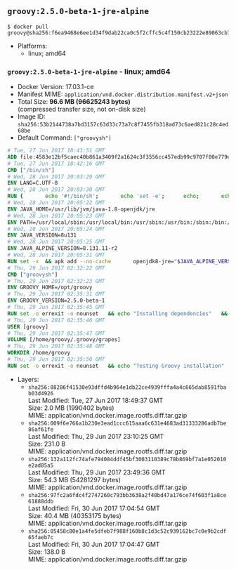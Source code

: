 ## `groovy:2.5.0-beta-1-jre-alpine`

```console
$ docker pull groovy@sha256:f6ea9468e6ee1d34f9dab22ca0c5f2cffc5c4f150cb23222e89063cb7ec80814
```

-	Platforms:
	-	linux; amd64

### `groovy:2.5.0-beta-1-jre-alpine` - linux; amd64

-	Docker Version: 17.03.1-ce
-	Manifest MIME: `application/vnd.docker.distribution.manifest.v2+json`
-	Total Size: **96.6 MB (96625243 bytes)**  
	(compressed transfer size, not on-disk size)
-	Image ID: `sha256:53b2144738a7bd3157c63d33c73a7c8f7455fb318ad73c6aed821c28c4ed68be`
-	Default Command: `["groovysh"]`

```dockerfile
# Tue, 27 Jun 2017 18:41:51 GMT
ADD file:4583e12bf5caec40b861a3409f2a1624c3f3556cc457edb99c9707f00e779e45 in / 
# Tue, 27 Jun 2017 18:42:16 GMT
CMD ["/bin/sh"]
# Wed, 28 Jun 2017 20:03:29 GMT
ENV LANG=C.UTF-8
# Wed, 28 Jun 2017 20:03:30 GMT
RUN { 		echo '#!/bin/sh'; 		echo 'set -e'; 		echo; 		echo 'dirname "$(dirname "$(readlink -f "$(which javac || which java)")")"'; 	} > /usr/local/bin/docker-java-home 	&& chmod +x /usr/local/bin/docker-java-home
# Wed, 28 Jun 2017 20:05:22 GMT
ENV JAVA_HOME=/usr/lib/jvm/java-1.8-openjdk/jre
# Wed, 28 Jun 2017 20:05:23 GMT
ENV PATH=/usr/local/sbin:/usr/local/bin:/usr/sbin:/usr/bin:/sbin:/bin:/usr/lib/jvm/java-1.8-openjdk/jre/bin:/usr/lib/jvm/java-1.8-openjdk/bin
# Wed, 28 Jun 2017 20:05:24 GMT
ENV JAVA_VERSION=8u131
# Wed, 28 Jun 2017 20:05:25 GMT
ENV JAVA_ALPINE_VERSION=8.131.11-r2
# Wed, 28 Jun 2017 20:05:31 GMT
RUN set -x 	&& apk add --no-cache 		openjdk8-jre="$JAVA_ALPINE_VERSION" 	&& [ "$JAVA_HOME" = "$(docker-java-home)" ]
# Thu, 29 Jun 2017 02:32:22 GMT
CMD ["groovysh"]
# Thu, 29 Jun 2017 02:32:23 GMT
ENV GROOVY_HOME=/opt/groovy
# Thu, 29 Jun 2017 02:35:31 GMT
ENV GROOVY_VERSION=2.5.0-beta-1
# Thu, 29 Jun 2017 02:35:45 GMT
RUN set -o errexit -o nounset 	&& echo "Installing dependencies" 	&& apk add --no-cache 		bash 		&& echo "Installing build dependencies" 	&& apk add --no-cache --virtual .build-deps 		ca-certificates 		gnupg 		openssl 		unzip 		&& echo "Downloading Groovy" 	&& wget -O groovy.zip "https://dist.apache.org/repos/dist/release/groovy/${GROOVY_VERSION}/distribution/apache-groovy-binary-${GROOVY_VERSION}.zip" 		&& echo "Importing keys listed in http://www.apache.org/dist/groovy/KEYS from key server" 	&& export GNUPGHOME="$(mktemp -d)" 	&& for key in 		"7FAA0F2206DE228F0DB01AD741321490758AAD6F" 		"331224E1D7BE883D16E8A685825C06C827AF6B66" 		"34441E504A937F43EB0DAEF96A65176A0FB1CD0B" 		"9A810E3B766E089FFB27C70F11B595CEDC4AEBB5" 	; do 		for server in 			ha.pool.sks-keyservers.net 			hkp://p80.pool.sks-keyservers.net:80 			pgp.mit.edu 		; do 			echo "  Trying ${server}"; 			if gpg --keyserver "${server}" --recv-keys "${key}"; then 				break; 			fi; 		done; 	done; 	if [ $(gpg --list-keys | grep -c "pub ") -ne 4 ]; then 		echo "ERROR: Failed to fetch GPG keys" >&2; 		exit 1; 	fi 		&& echo "Checking download signature" 	&& wget -O groovy.zip.asc "https://dist.apache.org/repos/dist/release/groovy/${GROOVY_VERSION}/distribution/apache-groovy-binary-${GROOVY_VERSION}.zip.asc" 	&& gpg --batch --verify groovy.zip.asc groovy.zip 	&& rm -rf "${GNUPGHOME}" 	&& rm groovy.zip.asc 		&& echo "Installing Groovy" 	&& unzip groovy.zip 	&& rm groovy.zip 	&& mkdir /opt 	&& mv "groovy-${GROOVY_VERSION}" "${GROOVY_HOME}/" 	&& ln -s "${GROOVY_HOME}/bin/grape" /usr/bin/grape 	&& ln -s "${GROOVY_HOME}/bin/groovy" /usr/bin/groovy 	&& ln -s "${GROOVY_HOME}/bin/groovyc" /usr/bin/groovyc 	&& ln -s "${GROOVY_HOME}/bin/groovyConsole" /usr/bin/groovyConsole 	&& ln -s "${GROOVY_HOME}/bin/groovydoc" /usr/bin/groovydoc 	&& ln -s "${GROOVY_HOME}/bin/groovysh" /usr/bin/groovysh 	&& ln -s "${GROOVY_HOME}/bin/java2groovy" /usr/bin/java2groovy 		&& echo "Applying workaround for https://issues.apache.org/jira/browse/GROOVY-7906" 	&& sed -i "s|#!/bin/sh|#!/bin/bash|" "${GROOVY_HOME}/bin/grape" 	&& sed -i "s|#!/bin/sh|#!/bin/bash|" "${GROOVY_HOME}/bin/groovy" 	&& sed -i "s|#!/bin/sh|#!/bin/bash|" "${GROOVY_HOME}/bin/groovyc" 	&& sed -i "s|#!/bin/sh|#!/bin/bash|" "${GROOVY_HOME}/bin/groovyConsole" 	&& sed -i "s|#!/bin/sh|#!/bin/bash|" "${GROOVY_HOME}/bin/groovydoc" 	&& sed -i "s|#!/bin/sh|#!/bin/bash|" "${GROOVY_HOME}/bin/groovysh" 	&& sed -i "s|#!/bin/sh|#!/bin/bash|" "${GROOVY_HOME}/bin/java2groovy" 		&& echo "Cleaning up build dependencies" 	&& apk del .build-deps 		&& echo "Adding groovy user and group" 	&& addgroup -S -g 1000 groovy 	&& adduser -D -S -G groovy -u 1000 -s /bin/ash groovy 	&& mkdir -p /home/groovy/.groovy/grapes 	&& chown -R groovy:groovy /home/groovy
# Thu, 29 Jun 2017 02:35:46 GMT
USER [groovy]
# Thu, 29 Jun 2017 02:35:47 GMT
VOLUME [/home/groovy/.groovy/grapes]
# Thu, 29 Jun 2017 02:35:48 GMT
WORKDIR /home/groovy
# Thu, 29 Jun 2017 02:35:50 GMT
RUN set -o errexit -o nounset 	&& echo "Testing Groovy installation" 	&& groovy --version
```

-	Layers:
	-	`sha256:88286f41530e93dffd4b964e1db22ce4939fffa4a4c665dab8591fbab03d4926`  
		Last Modified: Tue, 27 Jun 2017 18:49:37 GMT  
		Size: 2.0 MB (1990402 bytes)  
		MIME: application/vnd.docker.image.rootfs.diff.tar.gzip
	-	`sha256:009f6e766a1b230e3ead1ccc615aaa6c631e4683ad31333286adb7be86af61fe`  
		Last Modified: Thu, 29 Jun 2017 23:10:25 GMT  
		Size: 231.0 B  
		MIME: application/vnd.docker.image.rootfs.diff.tar.gzip
	-	`sha256:132a112fc74afe794084ddf45bf3003110389c78b869bf7a1e052010e2ad85a5`  
		Last Modified: Thu, 29 Jun 2017 23:49:36 GMT  
		Size: 54.3 MB (54281297 bytes)  
		MIME: application/vnd.docker.image.rootfs.diff.tar.gzip
	-	`sha256:97fc2a6fdc4f2747260c793bb3638a2f40bd47a176ce74f603f1a8ce61888ddb`  
		Last Modified: Fri, 30 Jun 2017 17:04:54 GMT  
		Size: 40.4 MB (40353175 bytes)  
		MIME: application/vnd.docker.image.rootfs.diff.tar.gzip
	-	`sha256:05458c80e1a4fe5dfeb7f988f160b8c1d3c52c939162bc7c0e9b2cdf65faeb7c`  
		Last Modified: Fri, 30 Jun 2017 17:04:47 GMT  
		Size: 138.0 B  
		MIME: application/vnd.docker.image.rootfs.diff.tar.gzip
